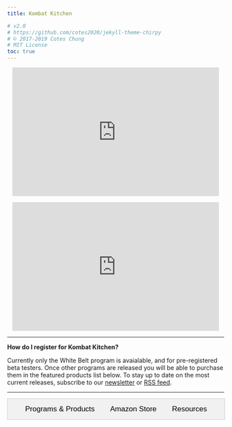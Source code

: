 ```yaml
---
title: Kombat Kitchen

# v2.0
# https://github.com/cotes2020/jekyll-theme-chirpy
# © 2017-2019 Cotes Chung
# MIT License
toc: true
---
```


<!-- Introduction -->

<p style="text-align: center"><iframe src="https://docs.google.com/presentation/d/e/2PACX-1vQxFU6ZmWySBILvTqktuvgcCAbu9YPy354K8QlZ10EJ7_-cLxOLT7fxQP8rg1jKB_56smODg-kOdmn3/embed?start=false&loop=true&delayms=10000" frameborder="0" width="480" height="299" allowfullscreen="true" mozallowfullscreen="true" webkitallowfullscreen="true"></iframe></p>

<!-- FAQ -->

<p style="text-align: center"><iframe src="https://docs.google.com/presentation/d/e/2PACX-1vTf5Qb-xM_oTt3KmeNGqEfQdSTXKEu-Sxb4OGJhRfSiXSkx63H53px53nXNUv2XLGUU3iaBpTI6A7Xk/embed?start=false&loop=true&delayms=3000" frameborder="0" width="480" height="299" allowfullscreen="true" mozallowfullscreen="true" webkitallowfullscreen="true"></iframe></p>

<hr />

<!-- Registration -->

**How do I register for Kombat Kitchen?**

Currently only the White Belt program is avaialable, and for pre-registered beta testers.  Once other programs are released you will be able to purchase them in the featured products list below.  To stay up to date on the most current releases, subscribe to our [newsletter](https://mailchi.mp/fdac34cf1d9c/kombat-kitchen-registration) or [RSS feed](http://localhost:4000/feed.xml).

<hr />

<!-- store -->

<!--

<h3 style="text-align: center">Store</h3>

<hr />

<ul style="list-style-type: none">
  {% for product in site.products %}
    <li>
      <div style="">{{ product.content }}</div>
      <p><strong>{{ product.name }}</strong> <code>${{ product.price }}</code></p>
      <p><i>{{ product.description }}</i></p>
      <p style="text-align: right">{{ product.buttons }}</p>
    </li>
  {% endfor %}
</ul>

-->

<!-- NEW -->

<style>
/* Style the tab */
.tab {
  overflow: hidden;
  border: 1px solid #ccc;
  background-color: #f1f1f1;
}

/* Style the buttons inside the tab */
.tab button {
  background-color: inherit;
  text-align: center;
  border: none;
  outline: none;
  cursor: pointer;
  padding: 14px 16px;
  transition: 0.3s;
  font-size: 17px;
}

/* Change background color of buttons on hover */
.tab button:hover {
  background-color: #ddd;
}

/* Create an active/current tablink class */
.tab button.active {
  background-color: #ccc;
}

/* Style the tab content */
.tabcontent {
  display: none;
  padding: 6px 12px;
  border: 1px solid #ccc;
  border-top: none;
}
</style>

<!--
<h2 style="text-align:center">Store</h2>
-->

<div class="tab" style="width:100%; text-align:center">
  <button class="tablinks" onclick="openCity(event, 'Programs')">Programs & Products</button>
  <button class="tablinks" onclick="openCity(event, 'Products')">Amazon Store</button>
  <button class="tablinks" onclick="openCity(event, 'Resources')">Resources</button>
</div>

<div id="Programs" class="tabcontent">
  <ul style="list-style-type: none">
    {% for product in site.products %}
      <li>
        <div>{{ product.content }}</div>
          <p><strong>{{ product.name }}</strong> <code>${{ product.price }}</code></p>
          <p><i>{{ product.description }}</i></p>
          <p style="text-align: right">{{ product.buttons }}</p>
      </li>
    {% endfor %}
  </ul>
</div>

<div id="Products" class="tabcontent">
  <i>Coming Soon!</i>
<!--
  {% for product in site.amazon %}
    {{ product.content }}
  {% endfor %}
-->

</div>

<div id="Resources" class="tabcontent">
  <p style="text-align: center">
  <a href="https://castbox.fm/channel/The-Healthy-Rebellion-Radio-id2434386?country=us"></a>
    <img src="https://is3-ssl.mzstatic.com/image/thumb/Podcasts123/v4/15/b7/43/15b743de-be23-3291-4a83-348c127fda38/mza_14223100350029258018.jpg/400x400bb.jpg" style="width: 30%; height: auto">
  <a href="https://castbox.fm/channel/The-Natural-State-with-Dr.-Anthony-Gustin-id1366332?country=us">
    <img src="https://is5-ssl.mzstatic.com/image/thumb/Podcasts113/v4/b6/12/d5/b612d5fe-1823-58e9-b99f-82a1b985bdb7/mza_10226172659541961564.jpg/400x400bb.jpg" style="width: 30%; height: auto">
  </a>
  <a href="https://castbox.fm/channel/Fundamental-Health-with-Paul-Saladino%2C-MD-id2108592?country=us">
    <img src="https://is5-ssl.mzstatic.com/image/thumb/Podcasts113/v4/6b/48/17/6b481762-cb4e-8db8-520a-e733b6886dd6/mza_5090688504817224065.jpg/400x400bb.jpg" style="width: 30%; height: auto">
  </a>
  <a href="https://castbox.fm/channel/Human-Performance-Outliers-Podcast-id1364874?country=us">
    <img src="https://is1-ssl.mzstatic.com/image/thumb/Podcasts128/v4/03/bc/1b/03bc1b39-4e4b-f025-5cc1-0f59d79ebfd7/mza_6857803056447260847.png/400x400bb.jpg" style="width: 30%; height: auto">
  </a>
  <a href="https://castbox.fm/channel/Ben-Greenfield-Fitness-id1364807?country=us">
    <img src="https://is1-ssl.mzstatic.com/image/thumb/Podcasts123/v4/c2/e0/5d/c2e05d53-5fe2-6458-3971-aceb655ff899/mza_6788649077697036072.png/400x400bb.jpg" style="width: 30%; height: auto">
  </a>
  <a href="https://castbox.fm/channel/The-Learner-Lab-id2014741?nojump=1&country=us">
    <img src="https://is1-ssl.mzstatic.com/image/thumb/Podcasts123/v4/d7/6e/17/d76e1746-8e5c-d04d-e985-d489e3a28457/mza_2321867806379015431.jpg/400x400bb.jpg" style="width: 30%; height: auto">
  </a>
  <a href="https://castbox.fm/channel/Peak-Human---Unbiased-Nutrition-Info-for-Optimum-Health%2C-Fitness-%26-Living-id1308093?nojump=1&country=us">
    <img src="https://ssl-static.libsyn.com/p/assets/3/7/4/a/374a47e445694384/peak_human_me_copy.jpg" style="width: 30%; height: auto">
  </a>
  <a href="https://castbox.fm/channel/The-Matburn-Podcast-id2183716?nojump=1&country=us">
    <img src="https://is5-ssl.mzstatic.com/image/thumb/Podcasts113/v4/7f/5f/1b/7f5f1bba-06c3-01ae-3d7e-f330f8ebd8b1/mza_4289064147766459878.jpg/400x400bb.jpg" style="width: 30%; height: auto">
  </a>
  <a href="https://castbox.fm/channel/The-Chewjitsu-Podcast-id1393919?nojump=1&country=us">
    <img src="https://ssl-static.libsyn.com/p/assets/d/8/6/c/d86c05fdfdce5205/Podcast_Itunes_1.png" style="width: 30%; height: auto">
  </a>
  <a href="https://castbox.fm/channel/Grounded-Podcast-id2358177?nojump=1&country=us">
    <img src="https://is4-ssl.mzstatic.com/image/thumb/Podcasts123/v4/75/36/85/753685fd-f3ea-c43a-a253-9262bd934f3a/mza_3154932434494830232.jpg/400x400bb.jpg" style="width: 30%; height: auto">
  </a>
  <a href="https://castbox.fm/channel/KNOW-FEAR-with-Tony-Blauer-id1155411?nojump=1&country=us">
    <img src="https://ssl-static.libsyn.com/p/assets/0/4/3/c/043c39739a6b8376/Screen_Shot_2018-01-05_at_5.12.25_PM.png" style="width: 30%; height: auto">
  </a>
  </p>
</div>

<script>
function openCity(evt, cityName) {
  var i, tabcontent, tablinks;
  tabcontent = document.getElementsByClassName("tabcontent");
  for (i = 0; i < tabcontent.length; i++) {
    tabcontent[i].style.display = "none";
  }
  tablinks = document.getElementsByClassName("tablinks");
  for (i = 0; i < tablinks.length; i++) {
    tablinks[i].className = tablinks[i].className.replace(" active", "");
  }
  document.getElementById(cityName).style.display = "block";
  evt.currentTarget.className += " active";
}
</script>
